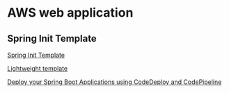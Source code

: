 # AWS web application

## Spring Init Template

[Spring Init Template](https://start.spring.io/#!type=maven-project&language=java&platformVersion=3.1.3&packaging=jar&jvmVersion=17&groupId=se.distansakademin&artifactId=aws-webapp&name=aws-webapp&description=AWS%20web%20application&packageName=se.distansakademin.aws-webapp&dependencies=devtools,docker-compose,web,session,thymeleaf,security,data-mongodb)

[Lightweight template](https://start.spring.io/#!type=maven-project&language=java&platformVersion=3.1.3&packaging=war&jvmVersion=17&groupId=se.distansakademin&artifactId=ebdemo&name=ebdemo&description=Demo%20project%20for%20Spring%20Boot%20Elastic%20Beanstalk&packageName=se.distansakademin.ebdemo&dependencies=devtools,web,thymeleaf)

[Deploy your Spring Boot Applications using CodeDeploy and CodePipeline](https://enlear.academy/deploy-your-spring-boot-application-using-codedeploy-and-codepipeline-4d853b1e486e)
